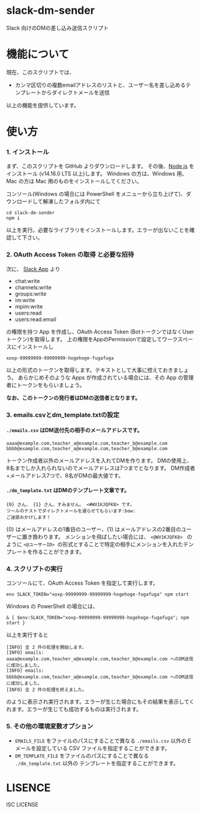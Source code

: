 # slack-dm-sender

Slack 向けのDMの差し込み送信スクリプト

# 機能について

現在、このスクリプトでは、

- カンマ区切りの複数emailアドレスのリストと、ユーザー名を差し込めるテンプレートからダイレクトメールを送信

以上の機能を提供しています。

# 使い方

### 1. インストール

まず、このスクリプトを GitHub よりダウンロードします。
その後、[Node.js](https://nodejs.org/ja/) をインストール (v14.16.0 LTS 以上)します。
Windows の方は、Windows 用、Mac の方は Mac 用のものをインストールしてください。

コンソール(Windows の場合には PowerShell をメニューから立ち上げて)、ダウンロードして解凍したフォルダ内にて

```
cd slack-dm-sender
npm i
```

以上を実行。必要なライブラリをインストールします。エラーが出ないことを確認して下さい。

### 2. OAuth Access Token の取得 と必要な招待

次に、 [Slack App](https://api.slack.com/apps) より

- chat:write
- channels:write
- groups:write
- im:write
- mpim:write
- users:read
- users:read.email

の権限を持つ App を作成し、OAuth Access Token (BotトークンではなくUserトークン)を取得します。
上の権限をAppのPermissionで設定してワークスペースにインストールし

```
xoxp-99999999-99999999-hogehoge-fugafuga
```

以上の形式のトークンを取得します。テキストとして大事に控えておきましょう。 
あらかじめそのような Apps が作成されている場合には、その App の管理者にトークンをもらいましょう。 


**なお、このトークンの発行者はDMの送信者となります。**

### 3. emails.csvとdm_template.txtの設定

#### `./emails.csv` はDM送付先の相手のメールアドレスです。

```
aaaa@example.com,teacher_a@example.com,teacher_b@example.com
bbbb@example.com,teacher_a@example.com,teacher_b@example.com
```

トークン作成者以外のメールアドレスを入れてDMを作ります。 
DMの使用上、8名までしか入れられないのでメールアドレスは7つまでとなります。 
DM作成者+メールアドレス7つで、8名がDMの最大値です。 

#### `./dm_template.txt` はDMのテンプレート文章です。

```
{0} さん、 {1} さん、すみません。 <#WV1KJQFK8> です。
ツールのテストでダイレクトメールを遅らせてもらいます:bow: 
ご迷惑おかけします！
```

{0} はメールアドレスの1番目のユーザー、{1} はメールアドレスの2番目のユーザーに置き換わります。 
メンションを飛ばしたい場合には、 `<@WV1KJQFK8> ` のように `<@ユーザーID> `の形式とすることで特定の相手にメンションを入れたテンプレートを作ることができます。


### 4. スクリプトの実行

コンソールにて、OAuth Access Token を指定して実行します。


```
env SLACK_TOKEN="xoxp-99999999-99999999-hogehoge-fugafuga" npm start
```

Windows の PowerShell の場合には、

```
& { $env:SLACK_TOKEN="xoxp-99999999-99999999-hogehoge-fugafuga"; npm start }
```

以上を実行すると

```
[INFO] 全 2 件の処理を開始します。
[INFO] emails: aaaa@example.com,teacher_a@example.com,teacher_b@example.com へのDM送信に成功しました。
[INFO] emails: bbbb@example.com,teacher_a@example.com,teacher_b@example.com へのDM送信に成功しました。
[INFO] 全 2 件の処理を終えました。
```

のように表示され実行されます。エラーが生じた場合にもその結果を表示してくれます。エラーが生じても成功するものは実行されます。


### 5. その他の環境変数オプション

- `EMAILS_FILE` をファイルのパスにすることで異なる `./emails.csv` 以外の E メールを設定している CSV ファイルを指定することができます。
- `DM_TEMPLATE_FILE` をファイルのパスにすることで異なる `./dm_template.txt` 以外の テンプレートを指定することができます。

# LISENCE
ISC LICENSE
